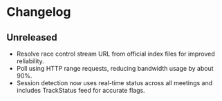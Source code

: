 # Changelog

## Unreleased
- Resolve race control stream URL from official index files for improved reliability.
- Poll using HTTP range requests, reducing bandwidth usage by about 90%.
- Session detection now uses real-time status across all meetings and includes TrackStatus feed for accurate flags.
